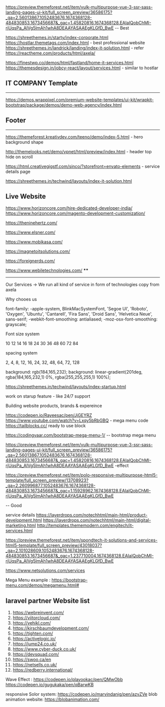 https://preview.themeforest.net/item/vulk-multipurpose-vue-3-ssr-sass-landing-pages-ui-kit/full_screen_preview/36586175?_ga=2.56013867.1052483676.1674368128-484830853.1673456687&_gac=1.45820816.1674368128.EAIaIQobChMI-rjUqsPa_AIVg5lmAh1whA8DEAAYASAAEgKLGfD_BwE -- Best

https://shreethemes.in/starty/index-corporate.html
https://hostlar.themetags.com/index.html - best professional website
https://shreethemes.in/landrick/landing/index-it-solution.html - refer
https://reactheme.com/products/html/axela/

https://finestwp.co/demos/html/fastland/home-it-services.html
https://themesdesign.in/jobcy-react/layout/services.html - similar to hostlar

## IT COMPANY Template

---

https://demos.wrappixel.com/premium-website-templates/ui-kit/wrapkit-bootstrap/package/demos/demo-web-agency/index.html

## Footer

---

https://themeforest.kreativdev.com/teeno/demo/index-5.html - hero background shape

http://themelooks.net/demo/vpnet/html/preview/index.html - header top hide on scroll

https://html.creativegigstf.com/sinco/?storefront=envato-elements - service details page

https://shreethemes.in/techwind/layouts/index-it-solution.html

## Live Website

https://www.horizoncore.com/hire-dedicated-developer-india/
https://www.horizoncore.com/magento-development-customization/

https://theninehertz.com/

https://www.elsner.com/

https://www.mobikasa.com/

https://magnetoitsolutions.com/

https://foreignerds.com/

https://www.webiletechnologies.com/ **\*\***

---

Our Services -> We run all kind of service in form of technologies
copy from axela

Why chooes us

font-family: -apple-system, BlinkMacSystemFont, 'Segoe UI', 'Roboto', 'Oxygen',
'Ubuntu', 'Cantarell', 'Fira Sans', 'Droid Sans', 'Helvetica Neue',
sans-serif;
-webkit-font-smoothing: antialiased;
-moz-osx-font-smoothing: grayscale;

Font size system

10 12 14 16 18 24 30 36 48 60 72 84

spacing system

2, 4, 8, 12, 16, 24, 32, 48, 64, 72, 128

background: rgb(184,165,232);
background: linear-gradient(201deg, rgba(184,165,232,1) 0%, rgba(255,255,255,1) 100%);

https://shreethemes.in/techwind/layouts/index-startup.html

work on starup feature - like 24/7 support

Building website products, brands & expereince

https://codepen.io/Rayeesac/pen/JjGEYRZ
https://www.youtube.com/watch?v=Lxqy5bRbGBQ - mega menu code
https://tailblocks.cc/ ready to use block

https://codingyaar.com/bootstrap-mega-menu-1/ -- bootstrap mega menu

https://preview.themeforest.net/item/vulk-multipurpose-vue-3-ssr-sass-landing-pages-ui-kit/full_screen_preview/36586175?_ga=2.56013867.1052483676.1674368128-484830853.1673456687&_gac=1.45820816.1674368128.EAIaIQobChMI-rjUqsPa_AIVg5lmAh1whA8DEAAYASAAEgKLGfD_BwE -effect

https://preview.themeforest.net/item/polo-responsive-multipurpose-html5-template/full_screen_preview/13708923?_ga=2.260996877.1052483676.1674368128-484830853.1673456687&_gac=1.15928962.1674368128.EAIaIQobChMI-rjUqsPa_AIVg5lmAh1whA8DEAAYASAAEgKLGfD_BwE

-- Good

service details
https://layerdrops.com/notechhtml/main-html/product-development.html
https://layerdrops.com/notechhtml/main-html/digital-marketing.html
http://templates.thememodern.com/engitech/it-services.html

https://preview.themeforest.net/item/spondtech-it-solutions-and-services-html5-template/full_screen_preview/43018037?_ga=2.101028609.1052483676.1674368128-484830853.1673456687&_gac=1.237710004.1674368128.EAIaIQobChMI-rjUqsPa_AIVg5lmAh1whA8DEAAYASAAEgKLGfD_BwE

https://www.netsolutions.com/services

Mega Menu example : https://bootstrap-menu.com/demos/megamenu.html#

## laravel partner Website list

1. https://webreinvent.com/
2. https://viitorcloud.com/
3. https://vehikl.com/
4. https://kirschbaumdevelopment.com/
5. https://tighten.com/
6. https://activelogic.io/
7. https://jump24.co.uk/
8. https://www.cyber-duck.co.uk/
9. https://devsquad.com/
10. https://swoo.ca/en
11. https://netsells.co.uk/
12. https://redberry.international/

Wave Effect : https://codepen.io/plavookac/pen/QMwObb
https://codepen.io/gugukaka/pen/qBarwKB

responsive Solor system: https://codepen.io/marvindanig/pen/azvZVe
blob animation website: https://blobanimation.com/

